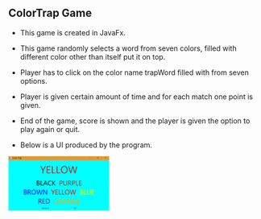 
## ColorTrap Game

* This game is created in JavaFx.
* This game randomly selects a word from seven colors, filled with different color other than itself put it on top.
* Player has to click on the color name trapWord filled with from seven options.
* Player is given certain amount of time and for each match one point is given.
* End of the game, score is shown and the player is given the option to play again or quit.

* Below is a UI produced by the program.

 
 <img src="image/colorTrap.PNG" width="200" >
